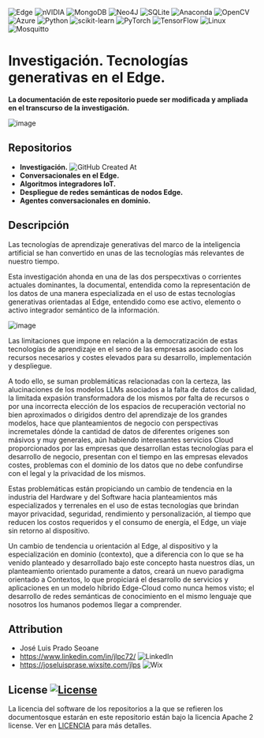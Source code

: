 ![Edge](https://img.shields.io/badge/Edge-0078D7?style=for-the-badge&logo=Microsoft-edge&logoColor=white) ![nVIDIA](https://img.shields.io/badge/cuda-000000.svg?style=for-the-badge&logo=nVIDIA&logoColor=green)
![MongoDB](https://img.shields.io/badge/MongoDB-%234ea94b.svg?style=for-the-badge&logo=mongodb&logoColor=white) ![Neo4J](https://img.shields.io/badge/Neo4j-008CC1?style=for-the-badge&logo=neo4j&logoColor=white) ![SQLite](https://img.shields.io/badge/sqlite-%2307405e.svg?style=for-the-badge&logo=sqlite&logoColor=white) ![Anaconda](https://img.shields.io/badge/Anaconda-%2344A833.svg?style=for-the-badge&logo=anaconda&logoColor=white) ![OpenCV](https://img.shields.io/badge/opencv-%23white.svg?style=for-the-badge&logo=opencv&logoColor=white) ![Azure](https://img.shields.io/badge/azure-%230072C6.svg?style=for-the-badge&logo=microsoftazure&logoColor=white) ![Python](https://img.shields.io/badge/python-3670A0?style=for-the-badge&logo=python&logoColor=ffdd54) ![scikit-learn](https://img.shields.io/badge/scikit--learn-%23F7931E.svg?style=for-the-badge&logo=scikit-learn&logoColor=white) ![PyTorch](https://img.shields.io/badge/PyTorch-%23EE4C2C.svg?style=for-the-badge&logo=PyTorch&logoColor=white) ![TensorFlow](https://img.shields.io/badge/TensorFlow-%23FF6F00.svg?style=for-the-badge&logo=TensorFlow&logoColor=white) ![Linux](https://img.shields.io/badge/Linux-FCC624?style=for-the-badge&logo=linux&logoColor=black) ![Mosquitto](https://img.shields.io/badge/mosquitto-%233C5280.svg?style=for-the-badge&logo=eclipsemosquitto&logoColor=white) 
# Investigación. Tecnologías generativas en el Edge. 
**La documentación de este repositorio puede ser modificada y ampliada en el transcurso de la investigación.**

![image](https://github.com/user-attachments/assets/9b0fc87f-2fa4-4134-813e-5e203109fec3)

## Repositorios
- **Investigación.** ![GitHub Created At](https://img.shields.io/github/created-at/ciudadano72/documentacion)
- **Conversacionales en el Edge.**
- **Algoritmos integradores IoT.**
- **Despliegue de redes semánticas de nodos Edge.**
- **Agentes conversacionales en dominio.**

## Descripción

Las tecnologías de aprendizaje generativas del marco de la inteligencia artificial se han convertido en unas de las tecnologías más relevantes de nuestro tiempo. 

Esta investigación ahonda en una de las dos perspecxtivas o corrientes actuales dominantes, la documental, entendida como la representación de los datos de una manera especializada en el uso de estas tecnologías generativas orientadas al Edge, entendido como ese activo, elemento o activo integrador semántico de la información.

![image](https://github.com/user-attachments/assets/2414926a-f973-4179-aff4-08e7992d7ef0)

Las limitaciones que impone en relación a la democratización de estas tecnologías de aprendizaje en el seno de las empresas asociado con los recursos necesarios y costes elevados para su desarrollo, implementación y despliegue.

A todo ello, se suman problemáticas relacionadas con la certeza, las alucinaciones de los modelos LLMs asociados a la falta de datos de calidad, la limitada expasión transformadora de los mismos por falta de recursos o por una incorrecta elección de los espacios de recuperación vectorial no bien aproximados o dirigidos dentro del aprendizaje de los grandes modelos, hace que planteamientos de negocio con perspectivas incremetales dónde la cantidad de datos de diferentes orígenes son másivos y muy generales, aún habiendo interesantes servicios Cloud proporcionados por las empresas que desarrollan estas tecnologías para el desarrollo de negocio, presentan con el tiempo en las empresas elevados costes, problemas con el dominio de los datos que no debe confundirse con el legal y la privacidad de los mismos.

Estas problemáticas están propiciando un cambio de tendencia en la industria del Hardware y del Software hacia planteamientos más especializados y terrenales en el uso de estas tecnologías que brindan mayor privacidad, seguridad, rendimiento y personalización, al tiempo que reducen los costos requeridos y el consumo de energía, el Edge, un viaje sin retorno al dispositivo.

Un cambio de tendencia u orientación al Edge, al dispositivo y la especialización en dominio (contexto), que a diferencia con lo que se ha venido planteado y desarrollado bajo este concepto hasta nuestros días, un planteamiento orientado puramente a datos, creará un nuevo paradigma orientado a Contextos, lo que propiciará el desarrollo de servicios y aplicaciones en un modelo híbrido Edge-Cloud como nunca hemos visto; el desarrollo de redes semánticas de conocimiento en el mismo lenguaje que nosotros los humanos podemos llegar a comprender.

## Attribution
- José Luis Prado Seoane
- https://www.linkedin.com/in/jlpc72/ ![LinkedIn](https://img.shields.io/badge/linkedin-%230077B5.svg?style=for-the-badge&logo=linkedin&logoColor=white)
- https://joseluisprase.wixsite.com/jlps ![Wix](https://img.shields.io/badge/wix-000?style=for-the-badge&logo=wix&logoColor=white)

## License [![License](https://img.shields.io/badge/License-Apache_2.0-blue.svg)](https://opensource.org/licenses/Apache-2.0)
La licencia del software de los repositorios a la que se refieren los documentosque estarán en este repositorio están bajo la licencia Apache 2 license. Ver en [LICENCIA](LICENSE) para más detalles.

